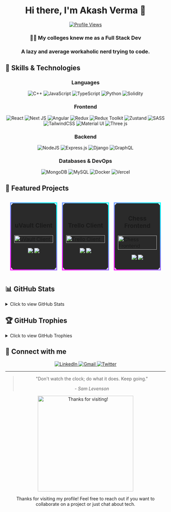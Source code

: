 <div align="center">
  
  # Hi there, I'm Akash Verma 👋

  [![Profile Views](https://visitcount.itsvg.in/api?id=akaashvaa&icon=0&color=a)](https://visitcount.itsvg.in)
  <h3>
  👨‍💻 My colleges knew me as a Full Stack Dev
  </h3>
  <h3>
   A lazy and average workaholic nerd trying to code. 
  </h3>
</div>

## 🚀 Skills & Technologies

<div align="center">

  ### Languages
  ![C++](https://img.shields.io/badge/c++-%2300599C.svg?style=for-the-badge&logo=c%2B%2B&logoColor=white)
  ![JavaScript](https://img.shields.io/badge/javascript-%23323330.svg?style=for-the-badge&logo=javascript&logoColor=%23F7DF1E)
  ![TypeScript](https://img.shields.io/badge/typescript-%23007ACC.svg?style=for-the-badge&logo=typescript&logoColor=white)
  ![Python](https://img.shields.io/badge/python-3670A0?style=for-the-badge&logo=python&logoColor=ffdd54)
  ![Solidity](https://img.shields.io/badge/Solidity-%23363636.svg?style=for-the-badge&logo=solidity&logoColor=white)

  ### Frontend
  ![React](https://img.shields.io/badge/react-%2320232a.svg?style=for-the-badge&logo=react&logoColor=%2361DAFB)
  ![Next JS](https://img.shields.io/badge/Next-black?style=for-the-badge&logo=next.js&logoColor=white)
  ![Angular](https://img.shields.io/badge/angular-%23DD0031.svg?style=for-the-badge&logo=angular&logoColor=white)
  ![Redux](https://img.shields.io/badge/redux-%23593d88.svg?style=for-the-badge&logo=redux&logoColor=white)
  ![Redux Toolkit](https://img.shields.io/badge/Redux_Toolkit-%23593d88.svg?style=for-the-badge&logo=redux&logoColor=white)
  ![Zustand](https://img.shields.io/badge/zustand-%2320232a.svg?style=for-the-badge&logo=react&logoColor=%2361DAFB)
  ![SASS](https://img.shields.io/badge/SASS-hotpink.svg?style=for-the-badge&logo=SASS&logoColor=white)
  ![TailwindCSS](https://img.shields.io/badge/tailwindcss-%2338B2AC.svg?style=for-the-badge&logo=tailwind-css&logoColor=white)
  ![Material UI](https://img.shields.io/badge/materialui-%230081CB.svg?style=for-the-badge&logo=material-ui&logoColor=white)
  ![Three js](https://img.shields.io/badge/threejs-black?style=for-the-badge&logo=three.js&logoColor=white)

  ### Backend
  ![NodeJS](https://img.shields.io/badge/node.js-6DA55F?style=for-the-badge&logo=node.js&logoColor=white)
  ![Express.js](https://img.shields.io/badge/express.js-%23404d59.svg?style=for-the-badge&logo=express&logoColor=%2361DAFB)
  ![Django](https://img.shields.io/badge/django-%23092E20.svg?style=for-the-badge&logo=django&logoColor=white)
  ![GraphQL](https://img.shields.io/badge/-GraphQL-E10098?style=for-the-badge&logo=graphql&logoColor=white)

  ### Databases & DevOps
  ![MongoDB](https://img.shields.io/badge/MongoDB-%234ea94b.svg?style=for-the-badge&logo=mongodb&logoColor=white)
  ![MySQL](https://img.shields.io/badge/mysql-%2300000f.svg?style=for-the-badge&logo=mysql&logoColor=white)
  ![Docker](https://img.shields.io/badge/docker-%230db7ed.svg?style=for-the-badge&logo=docker&logoColor=white)
  ![Vercel](https://img.shields.io/badge/vercel-%23000000.svg?style=for-the-badge&logo=vercel&logoColor=white)

</div>

## 🌟 Featured Projects

<div align="center">
  <table cellspacing="0" cellpadding="0" style="border-collapse: separate; border-spacing: 15px; border: none;">
    <tr>
      <td style="width: 33%; border: 3px solid; border-image: linear-gradient(45deg, #ff00ff, #00ffff) 1; border-radius: 20px; padding: 10px; background-color: #2a2a2a;">
        <h3 align="center">uVault Client</h3>
        <a target="_blank" href="https://github.com/akaashvaa/uvault-client">
          <img src="https://github-readme-stats.vercel.app/api/pin/?username=akaashvaa&repo=uvault-client&theme=radical" width="100%" alt="uVault Client"/>
        </a>
        <p align="center">
          <a href="https://github.com/akaashvaa/uvault-client" target="_blank">
            <img src="https://img.shields.io/badge/Code-black?style=for-the-badge&logo=github"/>
          </a>  
          <a href="https://uvault-phi.vercel.app/" target="_blank">
            <img src="https://img.shields.io/badge/Live-blue?style=for-the-badge&logo=firefox"/>
          </a>
        </p>
      </td>
      <td style="width: 33%; border: 3px solid; border-image: linear-gradient(45deg, #ff00ff, #00ffff) 1; border-radius: 20px; padding: 10px; background-color: #2a2a2a;">
        <h3 align="center">Trello Client</h3>
        <a target="_blank" href="https://github.com/akaashvaa/trelloClient">
          <img src="https://github-readme-stats.vercel.app/api/pin/?username=akaashvaa&repo=trelloClient&theme=radical" width="100%" alt="Trello Client"/>
        </a>
        <p align="center">
          <a href="https://github.com/akaashvaa/trelloClient" target="_blank">
            <img src="https://img.shields.io/badge/Code-black?style=for-the-badge&logo=github"/>
          </a>  
          <a href="https://github.com/akaashvaa/trelloClient" target="_blank">
            <img src="https://img.shields.io/badge/Live-blue?style=for-the-badge&logo=firefox"/>
          </a>
        </p>
      </td>
      <td style="width: 33%; border: 3px solid; border-image: linear-gradient(45deg, #ff00ff, #00ffff) 1; border-radius: 20px; padding: 10px; background-color: #2a2a2a;">
        <h3 align="center">Chess Frontend</h3>
        <a target="_blank" href="https://github.com/akaashvaa/chess-fe">
          <img src="https://github-readme-stats.vercel.app/api/pin/?username=akaashvaa&repo=chess-fe&theme=radical" width="100%" alt="Chess Frontend"/>
        </a>
        <p align="center">
          <a href="https://github.com/akaashvaa/chess-fe" target="_blank">
            <img src="https://img.shields.io/badge/Code-black?style=for-the-badge&logo=github"/>
          </a>  
          <a href="https://chess-mu-seven.vercel.app/" target="_blank">
            <img src="https://img.shields.io/badge/Live-blue?style=for-the-badge&logo=firefox"/>
          </a>
        </p>
      </td>
    </tr>
  </table>
</div>

## 📊 GitHub Stats

<details>
  <summary>Click to view GitHub Stats</summary>
  <div align="center">
    <img src="https://github-readme-stats.vercel.app/api?username=akaashvaa&theme=radical&hide_border=false&include_all_commits=false&count_private=false" alt="GitHub Stats" />
    <img src="https://github-readme-streak-stats.herokuapp.com/?user=akaashvaa&theme=radical&hide_border=false" alt="GitHub Streak" />
    <img src="https://github-readme-stats.vercel.app/api/top-langs/?username=akaashvaa&theme=radical&hide_border=false&include_all_commits=false&count_private=false&layout=compact" alt="Top Languages" />
  </div>
</details>

## 🏆 GitHub Trophies

<details>
  <summary>Click to view GitHub Trophies</summary>
  <div align="center">
    <img src="https://github-profile-trophy.vercel.app/?username=akaashvaa&theme=radical&no-frame=false&no-bg=true&margin-w=4" alt="GitHub Trophies" />
  </div>
</details>

## 🤝 Connect with me

<div align="center">
  <a href="https://linkedin.com/in/akash-kumar-verma" target="_blank">
    <img src="https://img.shields.io/badge/linkedin-%230077B5.svg?style=for-the-badge&logo=linkedin&logoColor=white" alt="LinkedIn" />
  </a>
  <a href="mailto:ahmvaad@gmail.com?subject=Hello%20Akash,%20From%20Github">
    <img src="https://img.shields.io/badge/gmail-%23D14836.svg?&style=for-the-badge&logo=gmail&logoColor=white" alt="Gmail" />
  </a>
  <a href="https://twitter.com/yourtwitterhandle" target="_blank">
    <img src="https://img.shields.io/badge/Twitter-%231DA1F2.svg?style=for-the-badge&logo=Twitter&logoColor=white" alt="Twitter" />
  </a>
</div>

---

<div align="center">
  <blockquote class="p-4 my-4 border-l-4 border-gray-300 bg-gray-50 dark:border-gray-500 dark:bg-gray-800">
    <p class="text-xl italic font-medium leading-relaxed text-gray-900 dark:text-white">
      "Don't watch the clock; do what it does. Keep going."
    </p>
    <cite class="block mt-2 text-sm text-gray-600 dark:text-gray-400">- Sam Levenson</cite>
  </blockquote>
</div>

<div align="center">
  <img src="https://media.giphy.com/media/26BRuo6sLetdllPAQ/giphy.gif" alt="Thanks for visiting!" width="300" />
  <p>Thanks for visiting my profile! Feel free to reach out if you want to collaborate on a project or just chat about tech.</p>
</div>

